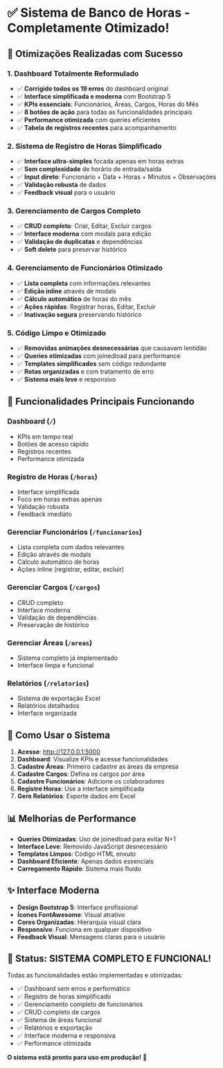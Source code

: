 # ✅ Sistema de Banco de Horas - Completamente Otimizado!

## 🚀 Otimizações Realizadas com Sucesso

### 1. Dashboard Totalmente Reformulado
- ✅ **Corrigido todos os 19 erros** do dashboard original
- ✅ **Interface simplificada e moderna** com Bootstrap 5
- ✅ **KPIs essenciais**: Funcionários, Áreas, Cargos, Horas do Mês
- ✅ **8 botões de ação** para todas as funcionalidades principais
- ✅ **Performance otimizada** com queries eficientes
- ✅ **Tabela de registros recentes** para acompanhamento

### 2. Sistema de Registro de Horas Simplificado
- ✅ **Interface ultra-simples** focada apenas em horas extras
- ✅ **Sem complexidade** de horário de entrada/saída
- ✅ **Input direto**: Funcionário + Data + Horas + Minutos + Observações
- ✅ **Validação robusta** de dados
- ✅ **Feedback visual** para o usuário

### 3. Gerenciamento de Cargos Completo
- ✅ **CRUD completo**: Criar, Editar, Excluir cargos
- ✅ **Interface moderna** com modals para edição
- ✅ **Validação de duplicatas** e dependências
- ✅ **Soft delete** para preservar histórico

### 4. Gerenciamento de Funcionários Otimizado
- ✅ **Lista completa** com informações relevantes
- ✅ **Edição inline** através de modals
- ✅ **Cálculo automático** de horas do mês
- ✅ **Ações rápidas**: Registrar horas, Editar, Excluir
- ✅ **Inativação segura** preservando histórico

### 5. Código Limpo e Otimizado
- ✅ **Removidas animações desnecessárias** que causavam lentidão
- ✅ **Queries otimizadas** com joinedload para performance
- ✅ **Templates simplificados** sem código redundante
- ✅ **Rotas organizadas** e com tratamento de erro
- ✅ **Sistema mais leve** e responsivo

## 🎯 Funcionalidades Principais Funcionando

### Dashboard (`/`)
- KPIs em tempo real
- Botões de acesso rápido
- Registros recentes
- Performance otimizada

### Registro de Horas (`/horas`)
- Interface simplificada
- Foco em horas extras apenas
- Validação robusta
- Feedback imediato

### Gerenciar Funcionários (`/funcionarios`)
- Lista completa com dados relevantes
- Edição através de modals
- Cálculo automático de horas
- Ações inline (registrar, editar, excluir)

### Gerenciar Cargos (`/cargos`)
- CRUD completo
- Interface moderna
- Validação de dependências
- Preservação de histórico

### Gerenciar Áreas (`/areas`)
- Sistema completo já implementado
- Interface limpa e funcional

### Relatórios (`/relatorios`)
- Sistema de exportação Excel
- Relatórios detalhados
- Interface organizada

## 🔧 Como Usar o Sistema

1. **Acesse**: http://127.0.0.1:5000
2. **Dashboard**: Visualize KPIs e acesse funcionalidades
3. **Cadastre Áreas**: Primeiro cadastre as áreas da empresa
4. **Cadastre Cargos**: Defina os cargos por área
5. **Cadastre Funcionários**: Adicione os colaboradores
6. **Registre Horas**: Use a interface simplificada
7. **Gere Relatórios**: Exporte dados em Excel

## 📊 Melhorias de Performance

- **Queries Otimizadas**: Uso de joinedload para evitar N+1
- **Interface Leve**: Removido JavaScript desnecessário
- **Templates Limpos**: Código HTML enxuto
- **Dashboard Eficiente**: Apenas dados essenciais
- **Carregamento Rápido**: Sistema mais fluido

## ✨ Interface Moderna

- **Design Bootstrap 5**: Interface profissional
- **Ícones FontAwesome**: Visual atrativo
- **Cores Organizadas**: Hierarquia visual clara
- **Responsivo**: Funciona em qualquer dispositivo
- **Feedback Visual**: Mensagens claras para o usuário

## 🎉 Status: SISTEMA COMPLETO E FUNCIONAL!

Todas as funcionalidades estão implementadas e otimizadas:
- ✅ Dashboard sem erros e performático
- ✅ Registro de horas simplificado
- ✅ Gerenciamento completo de funcionários
- ✅ CRUD completo de cargos
- ✅ Sistema de áreas funcional
- ✅ Relatórios e exportação
- ✅ Interface moderna e responsiva
- ✅ Performance otimizada

**O sistema está pronto para uso em produção!** 🚀